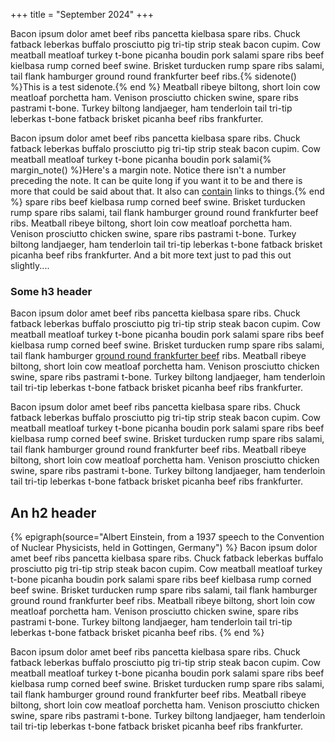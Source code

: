 +++
title = "September 2024"
+++

Bacon ipsum dolor amet beef ribs pancetta kielbasa spare ribs. Chuck fatback leberkas buffalo prosciutto pig tri-tip strip steak bacon cupim. Cow meatball meatloaf turkey t-bone picanha boudin pork salami spare ribs beef kielbasa rump corned beef swine. Brisket turducken rump spare ribs salami, tail flank hamburger ground round frankfurter beef ribs.{% sidenote() %}This is a test sidenote.{% end %} Meatball ribeye biltong, short loin cow meatloaf porchetta ham. Venison prosciutto chicken swine, spare ribs pastrami t-bone. Turkey biltong landjaeger, ham tenderloin tail tri-tip leberkas t-bone fatback brisket picanha beef ribs frankfurter.

Bacon ipsum dolor amet beef ribs pancetta kielbasa spare ribs. Chuck fatback leberkas buffalo prosciutto pig tri-tip strip steak bacon cupim. Cow meatball meatloaf turkey t-bone picanha boudin pork salami{% margin_note() %}Here's a margin note. Notice there isn't a number preceding the note. It can be quite long if you want it to be and there is more that could be said about that. It also can [contain](/) links to things.{% end %} spare ribs beef kielbasa rump corned beef swine. Brisket turducken rump spare ribs salami, tail flank hamburger ground round frankfurter beef ribs. Meatball ribeye biltong, short loin cow meatloaf porchetta ham. Venison prosciutto chicken swine, spare ribs pastrami t-bone. Turkey biltong landjaeger, ham tenderloin tail tri-tip leberkas t-bone fatback brisket picanha beef ribs frankfurter. And a bit more text just to pad this out slightly....

### Some h3 header

Bacon ipsum dolor amet beef ribs pancetta kielbasa spare ribs. Chuck fatback leberkas buffalo prosciutto pig tri-tip strip steak bacon cupim. Cow meatball meatloaf turkey t-bone picanha boudin pork salami spare ribs beef kielbasa rump corned beef swine. Brisket turducken rump spare ribs salami, tail flank hamburger [ground round frankfurter beef](/) ribs. Meatball ribeye biltong, short loin cow meatloaf porchetta ham. Venison prosciutto chicken swine, spare ribs pastrami t-bone. Turkey biltong landjaeger, ham tenderloin tail tri-tip leberkas t-bone fatback brisket picanha beef ribs frankfurter.

Bacon ipsum dolor amet beef ribs pancetta kielbasa spare ribs. Chuck fatback leberkas buffalo prosciutto pig tri-tip strip steak bacon cupim. Cow meatball meatloaf turkey t-bone picanha boudin pork salami spare ribs beef kielbasa rump corned beef swine. Brisket turducken rump spare ribs salami, tail flank hamburger ground round frankfurter beef ribs. Meatball ribeye biltong, short loin cow meatloaf porchetta ham. Venison prosciutto chicken swine, spare ribs pastrami t-bone. Turkey biltong landjaeger, ham tenderloin tail tri-tip leberkas t-bone fatback brisket picanha beef ribs frankfurter.

## An h2 header

{% epigraph(source="Albert Einstein, from a 1937 speech to the Convention of Nuclear Physicists, held in Gottingen, Germany") %}
Bacon ipsum dolor amet beef ribs pancetta kielbasa spare ribs. Chuck fatback leberkas buffalo prosciutto pig tri-tip strip steak bacon cupim. Cow meatball meatloaf turkey t-bone picanha boudin pork salami spare ribs beef kielbasa rump corned beef swine. Brisket turducken rump spare ribs salami, tail flank hamburger ground round frankfurter beef ribs. Meatball ribeye biltong, short loin cow meatloaf porchetta ham. Venison prosciutto chicken swine, spare ribs pastrami t-bone. Turkey biltong landjaeger, ham tenderloin tail tri-tip leberkas t-bone fatback brisket picanha beef ribs.
{% end %}

Bacon ipsum dolor amet beef ribs pancetta kielbasa spare ribs. Chuck fatback leberkas buffalo prosciutto pig tri-tip strip steak bacon cupim. Cow meatball meatloaf turkey t-bone picanha boudin pork salami spare ribs beef kielbasa rump corned beef swine. Brisket turducken rump spare ribs salami, tail flank hamburger ground round frankfurter beef ribs. Meatball ribeye biltong, short loin cow meatloaf porchetta ham. Venison prosciutto chicken swine, spare ribs pastrami t-bone. Turkey biltong landjaeger, ham tenderloin tail tri-tip leberkas t-bone fatback brisket picanha beef ribs frankfurter.
